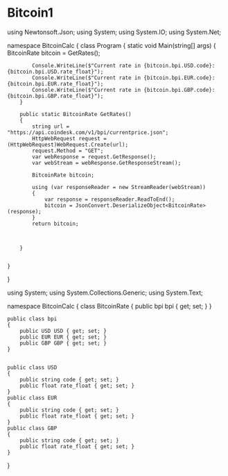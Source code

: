 # Bitcoin1
using Newtonsoft.Json;
using System;
using System.IO;
using System.Net;

namespace BitcoinCalc
{
    class Program
    {
        static void Main(string[] args)
        {
            BitcoinRate bitcoin = GetRates();

            Console.WriteLine($"Current rate in {bitcoin.bpi.USD.code}: {bitcoin.bpi.USD.rate_float}");
            Console.WriteLine($"Current rate in {bitcoin.bpi.EUR.code}: {bitcoin.bpi.EUR.rate_float}");
            Console.WriteLine($"Current rate in {bitcoin.bpi.GBP.code}: {bitcoin.bpi.GBP.rate_float}");
        }

        public static BitcoinRate GetRates()
        {
            string url = "https://api.coindesk.com/v1/bpi/currentprice.json";
            HttpWebRequest request = (HttpWebRequest)WebRequest.Create(url);
            request.Method = "GET";
            var webResponse = request.GetResponse();
            var webStream = webResponse.GetResponseStream();

            BitcoinRate bitcoin;

            using (var responseReader = new StreamReader(webStream))
            {
                var response = responseReader.ReadToEnd();
                bitcoin = JsonConvert.DeserializeObject<BitcoinRate>(response);
            }
            return bitcoin;



        }


    }
}





using System;
using System.Collections.Generic;
using System.Text;

namespace BitcoinCalc
{
    class BitcoinRate
    {
        public bpi bpi { get; set; }
    }

    public class bpi
    {
        public USD USD { get; set; }
        public EUR EUR { get; set; }
        public GBP GBP { get; set; }
    }


    public class USD
    {
        public string code { get; set; }
        public float rate_float { get; set; }
    }
    public class EUR
    {
        public string code { get; set; }
        public float rate_float { get; set; }
    }
    public class GBP
    {
        public string code { get; set; }
        public float rate_float { get; set; }
    }
}

